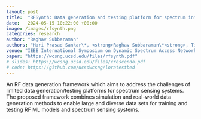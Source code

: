 ```yaml
---
layout: post
title:  "RFSynth: Data generation and testing platform for spectrum information systems"
date:   2024-05-15 10:22:00 +00:00
image: /images/rfsynth.png
categories: research
author: "Raghav Subbaraman"
authors: "Hari Prasad Sankar\*, <strong>Raghav Subbaraman\*<strong>, Tianyi Hu, Dinesh Bharadia (\* equal contribution)" 
venue: "IEEE International Symposium on Dynamic Spectrum Access Networks (IEEE DySPAN 2024)"
paper: "https://wcsng.ucsd.edu/files/rfsynth.pdf"
# slides: https://wcsng.ucsd.edu/files/crescendo.pdf
# code: https://github.com/ucsdwcsng/loratestbed
---
```

An RF data generation framework which aims to address the challenges of limited data generation/testing platforms for spectrum sensing systems. The proposed framework combines simulation and real-world data generation methods to enable large and diverse data sets for training and testing RF ML models and spectrum sensing systems.
